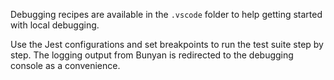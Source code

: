 <!--
    Copyright 2019 VMware, Inc.
    SPDX-License-Identifier: BSD-2-Clause
-->

Debugging recipes are available in the ```.vscode``` folder to help getting started with local debugging.

Use the Jest configurations and set breakpoints to run the test suite step by step. The logging output
from Bunyan is redirected to the debugging console as a convenience.
